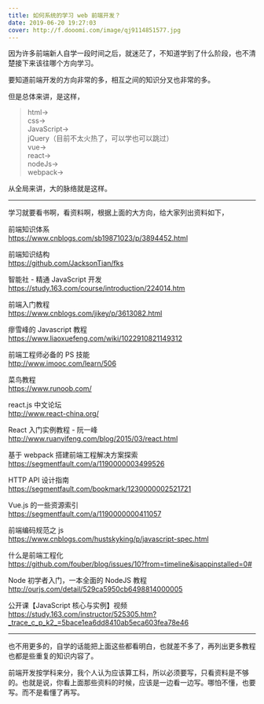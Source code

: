 ```yaml
---
title: 如何系统的学习 web 前端开发？
date: 2019-06-20 19:27:03
cover: http://f.dooomi.com/image/qj9114851577.jpg
---
```


因为许多前端新人自学一段时间之后，就迷茫了，不知道学到了什么阶段，也不清楚接下来该往哪个方向学习。

要知道前端开发的方向非常的多，相互之间的知识分叉也非常的多。

但是总体来讲，是这样，

> html->  
> css->  
> JavaScript->  
> jQuery（目前不太火热了，可以学也可以跳过）  
> vue->  
> react->  
> nodeJs->  
> webpack->

从全局来讲，大的脉络就是这样。

---

学习就要看书啊，看资料啊，根据上面的大方向，给大家列出资料如下，

前端知识体系  
https://www.cnblogs.com/sb19871023/p/3894452.html

前端知识结构  
https://github.com/JacksonTian/fks

智能社 - 精通 JavaScript 开发  
https://study.163.com/course/introduction/224014.htm

前端入门教程  
https://www.cnblogs.com/jikey/p/3613082.html

瘳雪峰的 Javascript 教程  
https://www.liaoxuefeng.com/wiki/1022910821149312

前端工程师必备的 PS 技能  
http://www.imooc.com/learn/506

菜鸟教程  
https://www.runoob.com/

react.js 中文论坛  
http://www.react-china.org/

React 入门实例教程 - 阮一峰  
http://www.ruanyifeng.com/blog/2015/03/react.html

基于 webpack 搭建前端工程解决方案探索  
https://segmentfault.com/a/1190000003499526

HTTP API 设计指南  
https://segmentfault.com/bookmark/1230000002521721

Vue.js 的一些资源索引  
https://segmentfault.com/a/1190000000411057

前端编码规范之 js  
https://www.cnblogs.com/hustskyking/p/javascript-spec.html

什么是前端工程化  
https://github.com/fouber/blog/issues/10?from=timeline&isappinstalled=0#

Node 初学者入门，一本全面的 NodeJS 教程  
http://ourjs.com/detail/529ca5950cb6498814000005

公开课【JavaScript 核心与实例】视频  
https://study.163.com/instructor/525305.htm?_trace_c_p_k2_=5bace1ea6dd8410ab5eca603fea78e46

---

也不用更多的，自学的话能把上面这些都看明白，也就差不多了，再列出更多教程也都是些重复的知识内容了。

前端开发按学科来分，我个人认为应该算工科，所以必须要写，只看资料是不够的。也就是说，你看上面那些资料的时候，应该是一边看一边写。哪怕不懂，也要写。而不是看懂了再写。
